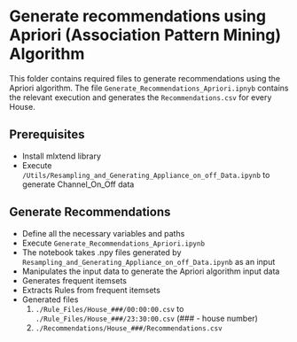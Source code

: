 
# Generate recommendations using Apriori (Association Pattern Mining) Algorithm

This folder contains required files to generate recommendations using the Apriori algorithm. 
The file `Generate_Recommendations_Apriori.ipnyb` contains the relevant execution and generates the `Recommendations.csv` for every House.

## Prerequisites
  - Install mlxtend library 
  - Execute `/Utils/Resampling_and_Generating_Appliance_on_off_Data.ipynb` to generate Channel_On_Off data 

## Generate Recommendations
  - Define all the necessary variables and paths
  - Execute `Generate_Recommendations_Apriori.ipynb`
  - The notebook takes .npy files generated by `Resampling_and_Generating_Appliance_on_off_Data.ipynb` as an input
  - Manipulates the input data to generate the Apriori algorithm input data 
  - Generates frequent itemsets 
  - Extracts Rules from frequent itemsets
  - Generated files
    1. `./Rule_Files/House_###/00:00:00.csv` to `./Rule_Files/House_###/23:30:00.csv` (### - house number)
    2. `./Recommendations/House_###/Recommendations.csv`

